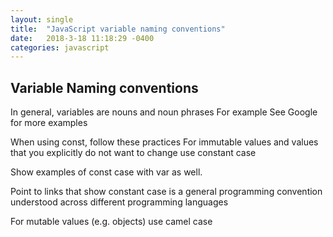 ```yaml
---
layout: single
title:  "JavaScript variable naming conventions"
date:   2018-3-18 11:18:29 -0400
categories: javascript
---
```


## Variable Naming conventions
In general, variables are nouns and noun phrases
For example
See Google for more examples

When using const, follow these practices
For immutable values and values that you explicitly do not want to change use constant case

Show examples of const case with var as well.

Point to links that show constant case is a general programming convention understood across different programming languages

For mutable values (e.g. objects) use camel case
